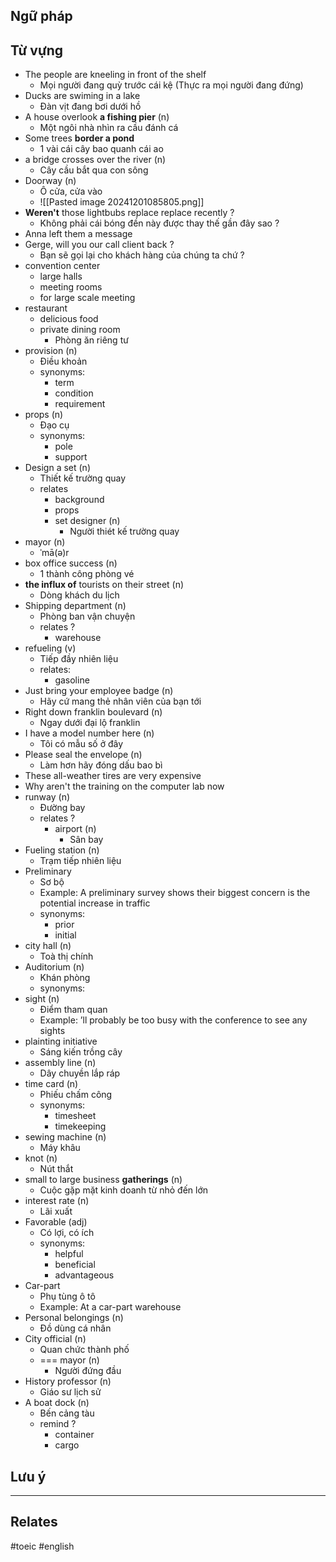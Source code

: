 
## Ngữ pháp

## Từ vựng


- The people are kneeling in front of the shelf
	- Mọi người đang quỳ trước cái kệ (Thực ra mọi người đang đứng)
- Ducks are swiming in a lake
	- Đàn vịt đang bơi dưới hồ
- A house overlook **a fishing pier** (n)
	- Một ngôi nhà nhìn ra cầu đánh cá
- Some trees **border a pond**
	- 1 vài cái cây bao quanh cái ao
- a bridge crosses over the river (n)
	- Cây cầu bắt qua con sông
- Doorway (n)
	- Ô cửa, cửa vào
	- ![[Pasted image 20241201085805.png]]
- **Weren't** those lightbubs replace replace recently ?
	- Không phải cái bóng đền này được thay thế gần đây sao ?
- Anna left them a message
- Gerge, will you our call client back ?
	- Bạn sẽ gọi lại cho khách hàng của chúng ta chứ ?
- convention center
	- large halls
	- meeting rooms
	- for large scale meeting
- restaurant
	- delicious food
	- private dining room
		- Phòng ăn riêng tư
- provision (n)
	- Điều khoản
	- synonyms:
		- term
		- condition
		- requirement
- props (n)
	- Đạo cụ
	- synonyms:
		- pole
		- support
- Design a set (n)
	- Thiết kế trường quay
	- relates
		- background
		- props
		- set designer (n)
			- Người thiét kế trường quay
- mayor (n)
	- ˈmā(ə)r
- box office success (n)
	- 1 thành công phòng vé
- **the influx of** tourists on their street (n)
	- Dòng khách du lịch
- Shipping department (n)
	- Phòng ban vận chuyện
	- relates ?
		- warehouse
- refueling (v)
	- Tiếp đầy nhiên liệu
	- relates:
		- gasoline
- Just bring your employee badge (n)
	- Hãy cứ mang thẻ nhân viên của bạn tới
- Right down franklin boulevard (n)
	- Ngay dưới đại lộ franklin
- I have a model number here (n)
	- Tôi có mẫu số ở đây
- Please seal the envelope (n)
	- Làm hơn hãy đóng dấu bao bì
-   These all-weather tires are very expensive
- Why aren't the training on the computer lab now
- runway (n)
	- Đường bay
	- relates ?
		- airport (n)
			- Sân bay
- Fueling station (n)
	- Trạm tiếp nhiên liệu
- Preliminary
	- Sơ bộ
	- Example: A preliminary survey shows their biggest concern is the potential increase in traffic
	- synonyms:
		- prior
		- initial
- city hall (n)
	- Toà thị chính
- Auditorium (n)
	- Khán phòng
	- synonyms:
- sight (n)
	- Điểm tham quan
	- Example: ’ll probably be too busy with the conference to see any sights
- plainting initiative
	- Sáng kiến  trồng cây
- assembly line (n)
	- Dây chuyền lắp ráp
- time card (n)
	- Phiếu chấm công
	- synonyms:
		- timesheet
		- timekeeping
- sewing machine (n)
	- Máy khâu
- knot (n)
	- Nút thắt
-  small to large business **gatherings** (n)
	- Cuộc gặp mặt kinh doanh từ nhỏ đến lớn
- interest rate (n)
	- Lãi xuất
- Favorable (adj)
	- Có lợi, có ích
	- synonyms:
		- helpful
		- beneficial
		- advantageous
- Car-part 
	- Phụ tùng ô tô
	- Example: At a car-part warehouse
- Personal belongings (n)
	- Đồ dùng cá nhân
- City official (n)
	- Quan chức thành phố
	- === mayor (n)
		- Người đứng đầu
- History professor (n)
	- Giáo sư lịch sử
- A boat dock (n)
	- Bến cảng tàu
	- remind ?
		- container
		- cargo

## Lưu ý


----
## Relates


#toeic #english 